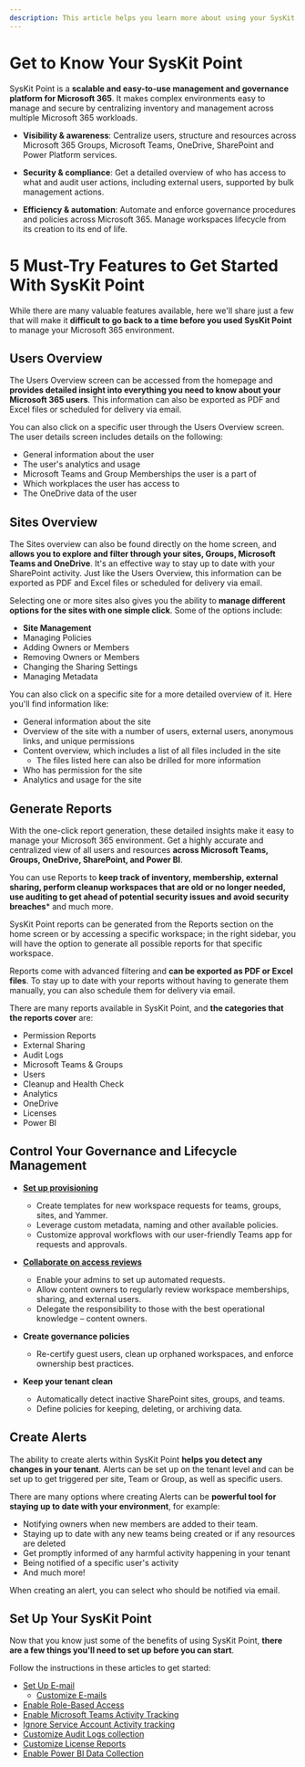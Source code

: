 ```yaml
---
description: This article helps you learn more about using your SysKit Point. 
---
```


# Get to Know Your SysKit Point

SysKit Point is a **scalable and easy-to-use management and governance platform for Microsoft 365**. It makes complex environments easy to manage and secure by centralizing inventory and management across multiple Microsoft 365 workloads. 
 * **Visibility & awareness**: Centralize users, structure and resources across Microsoft 365 Groups, Microsoft Teams, OneDrive, SharePoint and Power Platform services.   
 
* **Security & compliance**:  Get a detailed overview of who has access to what and audit user actions, including external users, supported by bulk management actions.   

* **Efficiency & automation**: Automate and enforce governance procedures and policies across Microsoft 365. Manage workspaces lifecycle from its creation to its end of life.    

# 5 Must-Try Features to Get Started With SysKit Point 

While there are many valuable features available, here we'll share just a few that will make it **difficult to go back to a time before you used SysKit Point** to manage your Microsoft 365 environment.

## Users Overview

The Users Overview screen can be accessed from the homepage and **provides detailed insight into everything you need to know about your Microsoft 365 users**. This information can also be exported as PDF and Excel files or scheduled for delivery via email. 

You can also click on a specific user through the Users Overview screen. The user details screen includes details on the following:
 * General information about the user
 * The user's analytics and usage
 * Microsoft Teams and Group Memberships the user is a part of
 * Which workplaces the user has access to 
 * The OneDrive data of the user


## Sites Overview

The Sites overview can also be found directly on the home screen, and **allows you to explore and filter through your sites, Groups, Microsoft Teams and OneDrive**. It's an effective way to stay up to date with your SharePoint activity. Just like the Users Overview, this information can be exported as PDF and Excel files or scheduled for delivery via email. 

Selecting one or more sites also gives you the ability to **manage different options for the sites with one simple click**. Some of the options include:
 * **Site Management**
 * Managing Policies
 * Adding Owners or Members
 * Removing Owners or Members
 * Changing the Sharing Settings
 * Managing Metadata

You can also click on a specific site for a more detailed overview of it. Here you'll find information like:

  * General information about the site
  * Overview of the site with a number of users, external users, anonymous links, and unique permissions
  * Content overview, which includes a list of all files included in the site
     * The files listed here can also be drilled for more information
  * Who has permission for the site
  * Analytics and usage for the site

## Generate Reports

 
With the one-click report generation, these detailed insights make it easy to manage your Microsoft 365 environment. Get a highly accurate and centralized view of all users and resources **across Microsoft Teams, Groups, OneDrive, SharePoint, and Power BI**. 

You can use Reports to **keep track of inventory, membership, external sharing, perform cleanup workspaces that are old or no longer needed, use auditing to get ahead of potential security issues and avoid security breaches*** and much more. 

SysKit Point reports can be generated from the Reports section on the home screen or by accessing a specific workspace; in the right sidebar, you will have the option to generate all possible reports for that specific workspace.

Reports come with advanced filtering and **can be exported as PDF or Excel files**. To stay up to date with your reports without having to generate them manually, you can also schedule them for delivery via email.

There are many reports available in SysKit Point, and **the categories that the reports cover** are:

* Permission Reports
* External Sharing
* Audit Logs
* Microsoft Teams & Groups
* Users
* Cleanup and Health Check
* Analytics
* OneDrive
* Licenses
* Power BI

## Control Your Governance and Lifecycle Management

* **[Set up provisioning](../governance-and-automation/provisioning/README.md)**
  * Create templates for new workspace requests for teams, groups, sites, and Yammer. 
  * Leverage custom metadata, naming and other available policies.
  * Customize approval workflows with our user-friendly Teams app for requests and approvals.

* **[Collaborate on access reviews](../governance-and-automation/permissions-review/README.md)** 
  * Enable your admins to set up automated requests. 
  * Allow content owners to regularly review workspace memberships, sharing, and external users. 
  * Delegate the responsibility to those with the best operational knowledge – content owners.


* **Create governance policies** 
  * Re-certify guest users, clean up orphaned workspaces, and enforce ownership best practices. 

 * **Keep your tenant clean** 
   * Automatically detect inactive SharePoint sites, groups, and teams. 
   * Define policies for keeping, deleting, or archiving data.  

## Create Alerts

The ability to create alerts within SysKit Point **helps you detect any changes in your tenant**. Alerts can be set up on the tenant level and can be set up to get triggered per site, Team or Group, as well as specific users. 

There are many options where creating Alerts can be **powerful tool for staying up to date with your environment**, for example:

 * Notifying owners when new members are added to their team.
 * Staying up to date with any new teams being created or if any resources are deleted
 * Get promptly informed of any harmful activity happening in your tenant 
 * Being notified of a specific user's activity
 * And much more!

 When creating an alert, you can select who should be notified via email. 


## Set Up Your SysKit Point

Now that you know just some of the benefits of using SysKit Point, **there are a few things you'll need to set up before you can start**. 

Follow the instructions in these articles to get started: 

* [Set Up E-mail](../configuration/set-up-email.md)
  * [Customize E-mails](../configuration/customize-emails.md)
* [Enable Role-Based Access](../configuration/customize-emails.md)
* [Enable Microsoft Teams Activity Tracking](../configuration/microsoft-teams-activity.md)
* [Ignore Service Account Activity tracking](../configuration/ignore-service-account-activity-tracking.md)
* [Customize Audit Logs collection](../configuration/customize-audit-logs-collection.md)
* [Customize License Reports](../configuration/customize-license-reports.md)
* [Enable Power BI Data Collection](../configuration/enable-powerBI-data-collection.md)